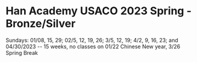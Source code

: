 # Han Academy USACO 2023 Spring - Bronze/Silver

Sundays:  01/08, 15, 29; 02/5, 12, 19, 26; 3/5, 12, 19; 4/2, 9, 16, 23; and 04/30/2023 -- 15 weeks, no classes on 01/22 Chinese New year, 3/26 Spring Break

